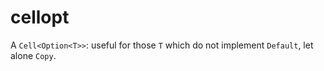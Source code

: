 # cellopt

A `Cell<Option<T>>`: useful for those `T` which do not implement `Default`, let alone `Copy`. 
